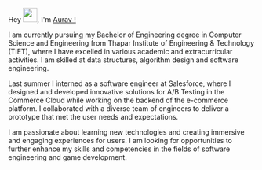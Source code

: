 Hey <img src="https://github.com/TheDudeThatCode/TheDudeThatCode/blob/master/Assets/Hi.gif" width="29">, I'm [Aurav !](https://www.linkedin.com/in/aurav-s-tomar/)

I am currently pursuing my Bachelor of Engineering degree in Computer Science and Engineering from Thapar Institute of Engineering & Technology (TIET), where I have excelled in various academic and extracurricular activities. I am skilled at data structures, algorithm design and software engineering.

Last summer I interned as a software engineer at Salesforce, where I designed and developed innovative solutions for A/B Testing in the Commerce Cloud while working on the backend of the e-commerce platform. I collaborated with a diverse team of engineers to deliver a prototype that met the user needs and expectations.

I am passionate about learning new technologies and creating immersive and engaging experiences for users. I am looking for opportunities to further enhance my skills and competencies in the fields of software engineering and game development.

<!--
<img src="https://github-readme-stats.vercel.app/api?username=le-incroyable1-dev&show_icons=true&locale=en&theme=slateorange" alt="le-incroyable1-dev" />

<br>

![GitHub Streak](https://github-readme-streak-stats.herokuapp.com?user=le-incroyable1-dev&theme=slateorange)

<br>

<img src="https://github-readme-stats.vercel.app/api/top-langs?username=le-incroyable1-dev&show_icons=true&locale=en&layout=compact&theme=slateorange" alt="le-incroyable1-dev" />
-->


<!-- [![Most Used Languages](https://github-readme-stats.vercel.app/api/top-langs/?username=le-incroyable1-dev&layout=compact&theme=midnight-purple)](https://github.com/le-incroyable1-dev/github-readme-stats)
 -->

<!---
le-incroyable1-dev/le-incroyable1-dev is a ✨ special ✨ repository because its `README.md` (this file) appears on your GitHub profile.
You can click the Preview link to take a look at your changes.
--->
